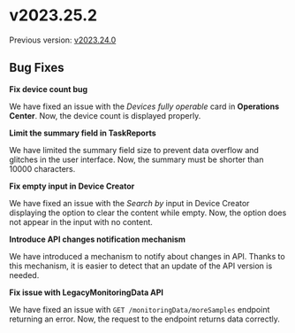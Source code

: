 # v2023.25.2

Previous version: [v2023.24.0](v2023.24.0.md)

## Bug Fixes

**Fix device count bug**    

We have fixed an issue with the *Devices fully operable* card in **Operations Center**. Now, the device count is displayed properly. 

**Limit the summary field in TaskReports**      

We have limited the summary field size to prevent data overflow and glitches in the user interface. Now, the summary must be shorter than 10000 characters.

**Fix empty input in Device Creator**      

We have fixed an issue with the *Search by* input in Device Creator displaying the option to clear the content while empty. Now, the option does not appear in the input with no content.

**Introduce API changes notification mechanism**  

We have introduced a mechanism to notify about changes in API. Thanks to this mechanism, it is easier to detect that an update of the API version is needed.

**Fix issue with LegacyMonitoringData API**    
  
We have fixed an issue with `GET /monitoringData/moreSamples` endpoint returning an error. Now, the request to the endpoint returns data correctly. 
